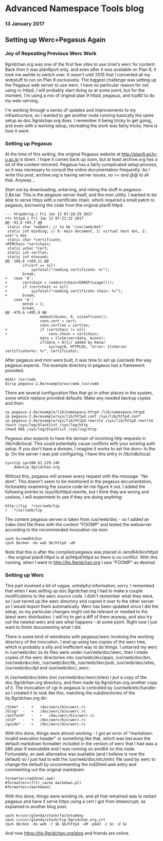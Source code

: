 # Advanced Namespace Tools blog
### 13 January 2017

## Setting up Werc+Pegasus Again

### Joy of Repeating Previous Werc Work

9gridchan.org was one of the first few sites to use Uriel's werc for content. Back then it was plan9port only, and even after it was available on Plan 9, it took me awhile to switch over. It wasn't until 2015 that I converted all my webstuff to run on Plan 9 exclusively. The biggest challenge was setting up the Pegasus web server to use werc. I have no particular reason for not using rc-httpd, I will probably start doing so at some point, but for the moment, I'm using a mix of original plan 9 httpd, pegasus, and tcp80 to do my web-serving.

I'm working through a series of updates and improvements to my infrastructure, so I wanted to get another node running basically the same setup as doc.9gridchan.org does. I remember it being tricky to get going, and even with a working setup, recreating the work was fairly tricky. Here is how it went:

### Setting up Pegasus

At the time of this writing, the original Pegasus website at http://plan9.aichi-u.ac.jp is down. I hope it comes back up soon, but at least archive.org has a lot of the content mirrored. Pegasus has a fairly complicated setup process, so it was necessary to consult the online documentation frequently. As I write this post, archive.org is having server issues, so >_< and @_@ to all that. Anyway...

Start out by downloading, untarring, and mking the stuff in pegasus-2.8e.tar. This is the pegasus server itself, and the mon utility. I wanted to be able to serve https with a certificate chain, which required a small patch to pegasus, borrowing the code from the original plan9 httpd: 

	--- httpdorig.c	Fri Jan 13 07:18:29 2017
	+++ httpd.c	Fri Jan 13 07:21:32 2017
	@@ -93,6 +93,7 @@
	 static char *webmnt; // to be "/usr/web/mnt"
	 static int binding; // 0: main document, 1: virtual host doc, 2: user's doc
	 static char *certificate;
	+PEMChain *certchain;
	 static uchar *cert;
	 static int certlen;
	 static int ntossed;
	@@ -168,6 +169,11 @@
	 		if(cert == nil)
	 			sysfatal("reading certificate: %r");
	 		break;
	+	case 'd':
	+		certchain = readcertchain(EARGF(usage()));
	+		if (certchain == nil)
	+			sysfatal("reading certificate chain: %r");
	+		break;
	 	case 'm':
	 		mntok = 1;
	 		break;
	@@ -479,6 +485,8 @@
	 				memset(&conn, 0, sizeof(conn));
	 				conn.cert = cert;
	 				conn.certlen = certlen;
	+				if (certchain != nil)
	+					conn.chain = certchain;
	 				data = tlsServer(data, &conn);
	 				if(data < 0){// added by Kenar
	 					syslog(0, HTTPLOG, "error: tlsServer certificate=%s: %r", certificate);

After pegasus and mon were built, it was time to set up /usr/web the way pegasus expects. The example directory in pegasus has a framework provided.

	mkdir /usr/web
	dircp pegasus-2.8e/example/usr/web /usr/web

There are several configuration files that go in other places in the system, some which replace provided defaults. Make any needed backup copies and then:

	cp pegasus-2.8e/example/lib/namespace.httpd /lib/namespace.httpd
	cp pegasus-2.8e/example/sys/lib/httpd.conf /sys/lib/httpd.conf
	cp pegasus-2.8e/example/sys/lib/httpd.rewrite /sys/lib/httpd.rewrite
	touch /sys/log/blacklist /sys/log/http
	chmod 666 /sys/log/blacklist /sys/log/http

Pegasus also expects to have the domain of incoming http requests in /lib/ndb/local. This could potentially cause conflicts with your existing auth setup. If you don't have a domain, I imagine it works to set the dom= to the ip. On the server I was just configuring, I have this entry in /lib/ndb/local:

	sys=tip ip=108.61.229.146
		dom=tip.9gridchan.org

Without this, pegasus will answer every request with the message: "No dom". This doesn't seem to be mentioned in the pegasus documentation, fortunately examining the source code let me figure it out. I added the following entries to /sys/lib/httpd.rewrite, but I think they are wrong and useless, I will experiment to see if they are doing anything:

	http://tip	*/usr/web/tip
	/	*/usr/web/tip

The content pegasus serves is taken from /usr/web/doc - so I added an index.html file there with the content "FOOMP" and tested the webserver according to the recommended invocation via mon:

	cpu% b=/amd64/bin
	cpu% $b/mon -du web $b/httpd -uM

Note that this is after the compiled pegasus was placed in /amd64/bin/httpd - the original plan9 httpd is at ip/httpd/httpd so there is no conflict. With this running, when I went to http://tip.9gridchan.org I saw "FOOMP" as desired. 

### Setting up Werc

This part involved a bit of vague, unhelpful information; sorry. I remembed that when I was setting up doc.9gridchan.org I had to make a couple modifications to the werc source code. I didn't remember what they were, so I just tarred up the werc directory and copied it over to the other server so I would import them automatically. Werc has been updated since I did the setup, so my particular changes might not be relevant or needed to the latest werc distribution. I will try to get a diff of them anyway, and also try out the newest werc and see what happens - at some point. Right now I just want to finish documenting what I did.

There is some kind of weirdness with pegasus/werc involving the working directory of the invocation. I end up using two copies of the werc tree, which is probably a silly and inefficient way to do things. I untarred my werc in /usr/web/doc so its files were under /usr/web/doc/werc, then I made copies of the werc directories into /usr/web/doc/apps, /usr/web/doc/bin, /usr/web/doc/etc, /usr/web/doc/lib, /usr/web/doc/pub, /usr/web/doc/sites, /usr/web/doc/tpl and /usr/web/doc/_werc. 

In /usr/web/doc/sites (not /usr/web/doc/werc/sites) I put a copy of the doc.9gridchan.org directory, and then made tip.9gridchan.org another copy of it. The invocation of cgi in pegasus is controlled by /usr/web/etc/handler so I created it to look like this, matching the subdirectories of the tip.9gridchan.org dir:

	/them*	-	+	/doc/werc/bin/werc.rc
	/blog*	-	+	/doc/werc/bin/werc.rc
	/antfarm*	-	+	/doc/werc/bin/werc.rc
	/old*	-	+	/doc/werc/bin/werc.rc
	/guide*	-	+	/doc/werc/bin/werc.rc

With this done, things were almost working - I got an error of "markdown: invalid execution header" or something like that, which was because the default markdown formatter included in the version of werc that I had was a 386 plan 9 executable and I was running on amd64 on this node. Fortunately, an awk alternative was available (and I believe is now the default) so I just had to edit the /usr/web/doc/etc/initrc file used by werc to change the default by uncommenting the md2html.awk entry and commenting out the original markdown:

	formatter=(md2html.awk)
	#formatter=(fltr_cache markdown.pl)
	#formatter=(markdown)

With this done, things were working ok, and all that remained was to restart pegasus and have it serve https using a cert I got from letsencrypt, as explained in another blog post:

	cpu% k=/usr/glenda/stash/factotumkey
	cpu% c=/usr/glenda/stash/tip.9gridchan.org.crt
	cpu% $b/mon -du web -r $k $b/httpd -uM -p443 -c $c -d $c

And now https://tip.9gridchan.org/blog and friends are online.
